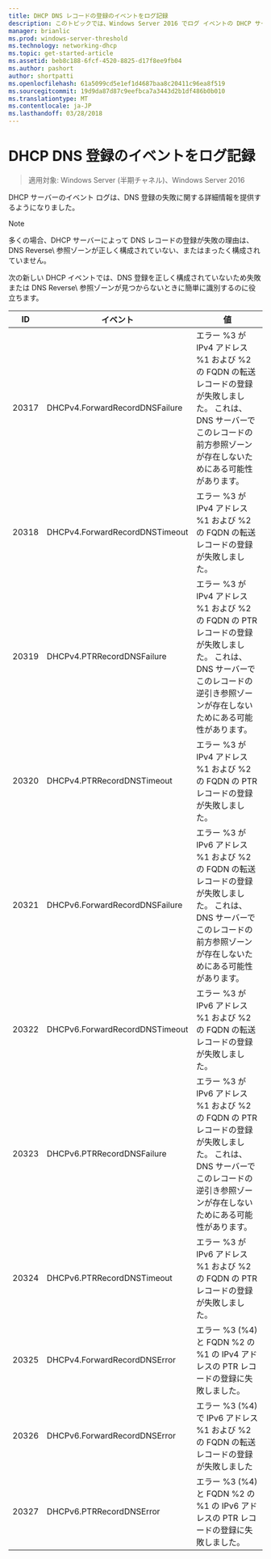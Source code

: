 ```yaml
---
title: DHCP DNS レコードの登録のイベントをログ記録
description: このトピックでは、Windows Server 2016 でログ イベントの DHCP サーバーに関する情報を提供します。
manager: brianlic
ms.prod: windows-server-threshold
ms.technology: networking-dhcp
ms.topic: get-started-article
ms.assetid: beb8c188-6fcf-4520-8825-d17f8ee9fb04
ms.author: pashort
author: shortpatti
ms.openlocfilehash: 61a5099cd5e1ef1d4687baa8c20411c96ea8f519
ms.sourcegitcommit: 19d9da87d87c9eefbca7a3443d2b1df486b0b010
ms.translationtype: MT
ms.contentlocale: ja-JP
ms.lasthandoff: 03/28/2018
---
```

# <a name="dhcp-logging-events-for-dns-registrations"></a>DHCP DNS 登録のイベントをログ記録

>適用対象: Windows Server (半期チャネル)、Windows Server 2016

DHCP サーバーのイベント ログは、DNS 登録の失敗に関する詳細情報を提供するようになりました。

>[!NOTE]
>多くの場合、DHCP サーバーによって DNS レコードの登録が失敗の理由は、DNS Reverse\ 参照ゾーンが正しく構成されていない、またはまったく構成されていません。

次の新しい DHCP イベントでは、DNS 登録を正しく構成されていないため失敗または DNS Reverse\ 参照ゾーンが見つからないときに簡単に識別するのに役立ちます。

|ID|イベント|値|
|-----|--------------------|--------------------------------------------------------|
|20317|DHCPv4.ForwardRecordDNSFailure|エラー %3 が IPv4 アドレス %1 および %2 の FQDN の転送レコードの登録が失敗しました。 これは、DNS サーバーでこのレコードの前方参照ゾーンが存在しないためにある可能性があります。|
|20318|DHCPv4.ForwardRecordDNSTimeout|エラー %3 が IPv4 アドレス %1 および %2 の FQDN の転送レコードの登録が失敗しました。|
|20319|DHCPv4.PTRRecordDNSFailure|エラー %3 が IPv4 アドレス %1 および %2 の FQDN の PTR レコードの登録が失敗しました。 これは、DNS サーバーでこのレコードの逆引き参照ゾーンが存在しないためにある可能性があります。|
|20320|DHCPv4.PTRRecordDNSTimeout|エラー %3 が IPv4 アドレス %1 および %2 の FQDN の PTR レコードの登録が失敗しました。|
|20321|DHCPv6.ForwardRecordDNSFailure|エラー %3 が IPv6 アドレス %1 および %2 の FQDN の転送レコードの登録が失敗しました。 これは、DNS サーバーでこのレコードの前方参照ゾーンが存在しないためにある可能性があります。|
|20322|DHCPv6.ForwardRecordDNSTimeout|エラー %3 が IPv6 アドレス %1 および %2 の FQDN の転送レコードの登録が失敗しました。|
|20323|DHCPv6.PTRRecordDNSFailure|エラー %3 が IPv6 アドレス %1 および %2 の FQDN の PTR レコードの登録が失敗しました。 これは、DNS サーバーでこのレコードの逆引き参照ゾーンが存在しないためにある可能性があります。|
|20324|DHCPv6.PTRRecordDNSTimeout|エラー %3 が IPv6 アドレス %1 および %2 の FQDN の PTR レコードの登録が失敗しました。|
|20325|DHCPv4.ForwardRecordDNSError|エラー %3 \(%4\) と FQDN %2 の %1 の IPv4 アドレスの PTR レコードの登録に失敗しました。|
|20326|DHCPv6.ForwardRecordDNSError|エラー %3 \(%4\) で IPv6 アドレス %1 および %2 の FQDN の転送レコードの登録が失敗しました|
|20327|DHCPv6.PTRRecordDNSError|エラー %3 \(%4\) と FQDN %2 の %1 の IPv6 アドレスの PTR レコードの登録に失敗しました。|

